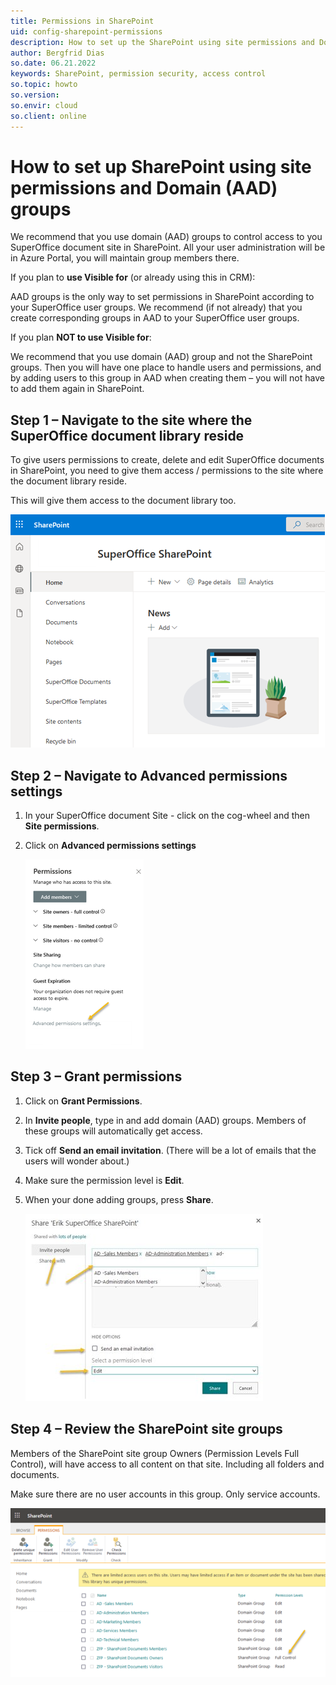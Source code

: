 ```yaml
---
title: Permissions in SharePoint
uid: config-sharepoint-permissions
description: How to set up the SharePoint using site permissions and Domain (AAD) groups
author: Bergfrid Dias
so.date: 06.21.2022
keywords: SharePoint, permission security, access control
so.topic: howto
so.version:
so.envir: cloud
so.client: online
---
```


# How to set up SharePoint using site permissions and Domain (AAD) groups

We recommend that you use domain (AAD) groups to control access to you SuperOffice document site in SharePoint​. All your user administration will be in Azure Portal, you will maintain group members there​.

If you plan to **use Visible for** (or already using this in CRM):​

AAD groups is the only way to set permissions in SharePoint according to your SuperOffice user groups​. We recommend (if not already) that you create corresponding groups in AAD to your SuperOffice user groups​.

If you plan **NOT to use Visible for**:​

We recommend that you use domain (AAD) group and not the SharePoint groups.​ Then you will have one place to handle users and permissions, and by adding users to this group in AAD when creating them – you will not have to add them again in SharePoint.

## Step 1 – Navigate to the site where the SuperOffice document library reside​

To give users permissions to create, delete and edit SuperOffice documents in SharePoint, you need to give them access / permissions to the site where the document library reside​.

This will give them access to the document library too.

![-screenshot][img1]

## Step 2 – Navigate to Advanced permissions settings​

1. In your SuperOffice document Site - click on the cog-wheel and then **Site permissions**.

2. Click on **Advanced permissions settings**

    ![-screenshot][img2]

## Step 3 – Grant permissions​

1. Click on **Grant Permissions**.

2. In **Invite people**, type in and add domain (AAD) groups​. Members of these groups will automatically get access.

3. Tick off **Send an email invitation**. (There will be a lot of emails that the users will wonder about​.)

4. Make sure the permission level is **Edit**.​

5. When your done adding groups, press **Share**.​

    ![-screenshot][img3]

## Step 4 – Review the SharePoint site groups​

​Members of the SharePoint site group Owners (Permission Levels Full Control), will have access to all content on that site. Including all folders and documents.​

Make sure there are no user accounts in this group. Only service accounts.​

​![-screenshot][img4]

<!-- Referenced links -->

<!-- Referenced images -->
[img1]: media/so-sharepoint-home.png
[img2]: media/advanced-permissions.png
[img3]: media/share.png
[img4]: media/review.png
